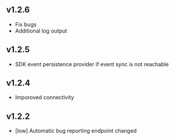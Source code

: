 ## v1.2.6
- Fix bugs
- Additional log output

## v1.2.5
- SDK event persistence provider if event sync is not reachable

## v1.2.4
- Imporoved connectivity

## v1.2.2

- [low] Automatic bug reporting endpoint changed